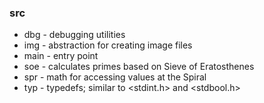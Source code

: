 ### src
* dbg - debugging utilities
* img - abstraction for creating image files
* main - entry point
* soe - calculates primes based on Sieve of Eratosthenes
* spr - math for accessing values at the Spiral
* typ - typedefs; similar to <stdint.h> and <stdbool.h>
